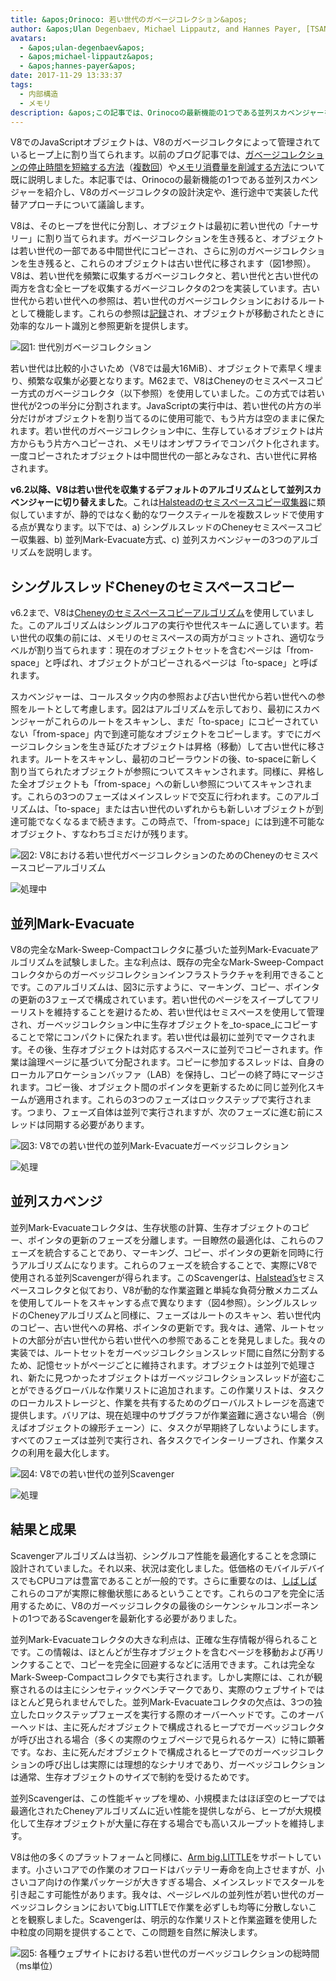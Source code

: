 ```yaml
---
title: &apos;Orinoco: 若い世代のガベージコレクション&apos;
author: &apos;Ulan Degenbaev, Michael Lippautz, and Hannes Payer, [TSAN](https://github.com/google/sanitizers/wiki/ThreadSanitizerCppManual)の友人&apos;
avatars:
  - &apos;ulan-degenbaev&apos;
  - &apos;michael-lippautz&apos;
  - &apos;hannes-payer&apos;
date: 2017-11-29 13:33:37
tags:
  - 内部構造
  - メモリ
description: &apos;この記事では、Orinocoの最新機能の1つである並列スカベンジャーを紹介します。OrinocoはV8の主に並行して並列処理を行うガベージコレクタです。&apos;
---
```

V8でのJavaScriptオブジェクトは、V8のガベージコレクタによって管理されているヒープ上に割り当てられます。以前のブログ記事では、[ガベージコレクションの停止時間を短縮する方法](/blog/jank-busters)（[複数回](/blog/orinoco)）や[メモリ消費量を削減する方法](/blog/optimizing-v8-memory)について既に説明しました。本記事では、Orinocoの最新機能の1つである並列スカベンジャーを紹介し、V8のガベージコレクタの設計決定や、進行途中で実装した代替アプローチについて議論します。

<!--truncate-->
V8は、そのヒープを世代に分割し、オブジェクトは最初に若い世代の「ナーサリー」に割り当てられます。ガベージコレクションを生き残ると、オブジェクトは若い世代の一部である中間世代にコピーされ、さらに別のガベージコレクションを生き残ると、これらのオブジェクトは古い世代に移されます（図1参照）。V8は、若い世代を頻繁に収集するガベージコレクタと、若い世代と古い世代の両方を含む全ヒープを収集するガベージコレクタの2つを実装しています。古い世代から若い世代への参照は、若い世代のガベージコレクションにおけるルートとして機能します。これらの参照は[記録](/blog/orinoco)され、オブジェクトが移動されたときに効率的なルート識別と参照更新を提供します。

![図1: 世代別ガベージコレクション](/_img/orinoco-parallel-scavenger/generational-gc.png)

若い世代は比較的小さいため（V8では最大16MiB）、オブジェクトで素早く埋まり、頻繁な収集が必要となります。M62まで、V8はCheneyのセミスペースコピー方式のガベージコレクタ（以下参照）を使用していました。この方式では若い世代が2つの半分に分割されます。JavaScriptの実行中は、若い世代の片方の半分だけがオブジェクトを割り当てるのに使用可能で、もう片方は空のままに保たれます。若い世代のガベージコレクション中に、生存しているオブジェクトは片方からもう片方へコピーされ、メモリはオンザフライでコンパクト化されます。一度コピーされたオブジェクトは中間世代の一部とみなされ、古い世代に昇格されます。

**v6.2以降、V8は若い世代を収集するデフォルトのアルゴリズムとして並列スカベンジャーに切り替えました**。これは[Halsteadのセミスペースコピー収集器](https://dl.acm.org/citation.cfm?id=802017)に類似していますが、静的ではなく動的なワークスティールを複数スレッドで使用する点が異なります。以下では、a) シングルスレッドのCheneyセミスペースコピー収集器、b) 並列Mark-Evacuate方式、c) 並列スカベンジャーの3つのアルゴリズムを説明します。

## シングルスレッドCheneyのセミスペースコピー

v6.2まで、V8は[Cheneyのセミスペースコピーアルゴリズム](https://dl.acm.org/citation.cfm?doid=362790.362798)を使用していました。このアルゴリズムはシングルコアの実行や世代スキームに適しています。若い世代の収集の前には、メモリのセミスペースの両方がコミットされ、適切なラベルが割り当てられます：現在のオブジェクトセットを含むページは「from-space」と呼ばれ、オブジェクトがコピーされるページは「to-space」と呼ばれます。

スカベンジャーは、コールスタック内の参照および古い世代から若い世代への参照をルートとして考慮します。図2はアルゴリズムを示しており、最初にスカベンジャーがこれらのルートをスキャンし、まだ「to-space」にコピーされていない「from-space」内で到達可能なオブジェクトをコピーします。すでにガベージコレクションを生き延びたオブジェクトは昇格（移動）して古い世代に移されます。ルートをスキャンし、最初のコピーラウンドの後、to-spaceに新しく割り当てられたオブジェクトが参照についてスキャンされます。同様に、昇格した全オブジェクトも「from-space」への新しい参照についてスキャンされます。これらの3つのフェーズはメインスレッドで交互に行われます。このアルゴリズムは、「to-space」または古い世代のいずれからも新しいオブジェクトが到達可能でなくなるまで続きます。この時点で、「from-space」には到達不可能なオブジェクト、すなわちゴミだけが残ります。

![図2: V8における若い世代ガベージコレクションのためのCheneyのセミスペースコピーアルゴリズム](/_img/orinoco-parallel-scavenger/cheneys-semispace-copy.png)

![処理中](/_img/orinoco-parallel-scavenger/cheneys-semispace-copy-processing.png)

## 並列Mark-Evacuate

V8の完全なMark-Sweep-Compactコレクタに基づいた並列Mark-Evacuateアルゴリズムを試験しました。主な利点は、既存の完全なMark-Sweep-Compactコレクタからのガーベッジコレクションインフラストラクチャを利用できることです。このアルゴリズムは、図3に示すように、マーキング、コピー、ポインタの更新の3フェーズで構成されています。若い世代のページをスイープしてフリーリストを維持することを避けるため、若い世代はセミスペースを使用して管理され、ガーベッジコレクション中に生存オブジェクトを_to-space_にコピーすることで常にコンパクトに保たれます。若い世代は最初に並列でマークされます。その後、生存オブジェクトは対応するスペースに並列でコピーされます。作業は論理ページに基づいて分配されます。コピーに参加するスレッドは、自身のローカルアロケーションバッファ（LAB）を保持し、コピーの終了時にマージされます。コピー後、オブジェクト間のポインタを更新するために同じ並列化スキームが適用されます。これらの3つのフェーズはロックステップで実行されます。つまり、フェーズ自体は並列で実行されますが、次のフェーズに進む前にスレッドは同期する必要があります。

![図3: V8での若い世代の並列Mark-Evacuateガーベッジコレクション](/_img/orinoco-parallel-scavenger/parallel-mark-evacuate.png)

![処理](/_img/orinoco-parallel-scavenger/parallel-mark-evacuate-processing.png)

## 並列スカベンジ

並列Mark-Evacuateコレクタは、生存状態の計算、生存オブジェクトのコピー、ポインタの更新のフェーズを分離します。一目瞭然の最適化は、これらのフェーズを統合することであり、マーキング、コピー、ポインタの更新を同時に行うアルゴリズムになります。これらのフェーズを統合することで、実際にV8で使用される並列Scavengerが得られます。このScavengerは、[Halstead’s](https://dl.acm.org/citation.cfm?id=802017)セミスペースコレクタと似ており、V8が動的な作業盗難と単純な負荷分散メカニズムを使用してルートをスキャンする点で異なります（図4参照）。シングルスレッドのCheneyアルゴリズムと同様に、フェーズはルートのスキャン、若い世代内のコピー、古い世代への昇格、ポインタの更新です。我々は、通常、ルートセットの大部分が古い世代から若い世代への参照であることを発見しました。我々の実装では、ルートセットをガーベッジコレクションスレッド間に自然に分割するため、記憶セットがページごとに維持されます。オブジェクトは並列で処理され、新たに見つかったオブジェクトはガーベッジコレクションスレッドが盗むことができるグローバルな作業リストに追加されます。この作業リストは、タスクのローカルストレージと、作業を共有するためのグローバルストレージを高速で提供します。バリアは、現在処理中のサブグラフが作業盗難に適さない場合（例えばオブジェクトの線形チェーン）に、タスクが早期終了しないようにします。すべてのフェーズは並列で実行され、各タスクでインターリーブされ、作業タスクの利用を最大化します。

![図4: V8での若い世代の並列Scavenger](/_img/orinoco-parallel-scavenger/parallel-scavenge.png)

![処理](/_img/orinoco-parallel-scavenger/parallel-scavenge-processing.png)

## 結果と成果

Scavengerアルゴリズムは当初、シングルコア性能を最適化することを念頭に設計されていました。それ以来、状況は変化しました。低価格のモバイルデバイスでもCPUコアは豊富であることが一般的です。さらに重要なのは、[しばしば](https://dl.acm.org/citation.cfm?id=2968469)これらのコアが実際に稼働状態にあるということです。これらのコアを完全に活用するために、V8のガーベッジコレクタの最後のシーケンシャルコンポーネントの1つであるScavengerを最新化する必要がありました。

並列Mark-Evacuateコレクタの大きな利点は、正確な生存情報が得られることです。この情報は、ほとんどが生存オブジェクトを含むページを移動および再リンクすることで、コピーを完全に回避するなどに活用できます。これは完全なMark-Sweep-Compactコレクタでも実行されます。しかし実際には、これが観察されるのは主にシンセティックベンチマークであり、実際のウェブサイトではほとんど見られませんでした。並列Mark-Evacuateコレクタの欠点は、3つの独立したロックステップフェーズを実行する際のオーバーヘッドです。このオーバーヘッドは、主に死んだオブジェクトで構成されるヒープでガーベッジコレクタが呼び出される場合（多くの実際のウェブページで見られるケース）に特に顕著です。なお、主に死んだオブジェクトで構成されるヒープでのガーベッジコレクションの呼び出しは実際には理想的なシナリオであり、ガーベッジコレクションは通常、生存オブジェクトのサイズで制約を受けるためです。

並列Scavengerは、この性能ギャップを埋め、小規模またはほぼ空のヒープでは最適化されたCheneyアルゴリズムに近い性能を提供しながら、ヒープが大規模化して生存オブジェクトが大量に存在する場合でも高いスループットを維持します。

V8は他の多くのプラットフォームと同様に、[Arm big.LITTLE](https://developer.arm.com/technologies/big-little)をサポートしています。小さいコアでの作業のオフロードはバッテリー寿命を向上させますが、小さいコア向けの作業パッケージが大きすぎる場合、メインスレッドでスタールを引き起こす可能性があります。我々は、ページレベルの並列性が若い世代のガーベッジコレクションにおいてbig.LITTLEで作業を必ずしも均等に分散しないことを観察しました。Scavengerは、明示的な作業リストと作業盗難を使用した中粒度の同期を提供することで、この問題を自然に解決します。

![図5: 各種ウェブサイトにおける若い世代のガーベッジコレクションの総時間（ms単位）](/_img/orinoco-parallel-scavenger/results.png)

